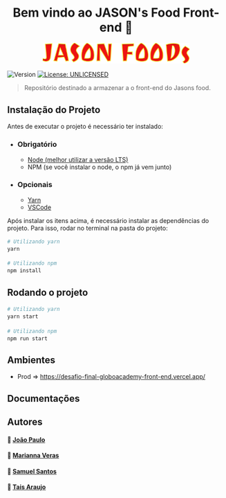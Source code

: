 <h1 align="center">Bem vindo ao JASON's Food Front-end 👋</h1>
<p align="center">
 <img src="./src/assets/jasonfoods.png" width="340" alt="Nest Logo" />
</p>
<p>
  <img alt="Version" src="https://img.shields.io/badge/version-0.0.1-blue.svg?cacheSeconds=2592000" />
  <a href="#" target="_blank">
    <img alt="License: UNLICENSED" src="https://img.shields.io/badge/License-UNLICENSED-yellow.svg" />
  </a>
</p>

> Repositório destinado a armazenar a o front-end do Jasons food.

## Instalação do Projeto

Antes de executar o projeto é necessário ter instalado:

- ### Obrigatório
  - [Node (melhor utilizar a versão LTS)](https://nodejs.org/en/download/)
  - NPM (se você instalar o node, o npm já vem junto)
- ### Opcionais
  - [Yarn](https://classic.yarnpkg.com/en/docs/install/#mac-stable)
  - [VSCode](https://code.visualstudio.com/Download)

Após instalar os itens acima, é necessário instalar as dependências do projeto. Para isso, rodar no terminal na pasta do projeto:

```sh
# Utilizando yarn
yarn

# Utilizando npm
npm install
```

## Rodando o projeto

```bash
# Utilizando yarn
yarn start

# Utilizando npm
npm run start
```

## Ambientes

- Prod => https://desafio-final-globoacademy-front-end.vercel.app/

## Documentações

## Autores

#### 👤 [João Paulo](https://github.com/paulomarquess)

#### 👤 [Marianna Veras](https://github.com/verasmarianna)

#### 👤 [Samuel Santos](https://github.com/samuelLimaSantos)

#### 👤 [Tais Araujo](https://github.com/taisjjorge)
